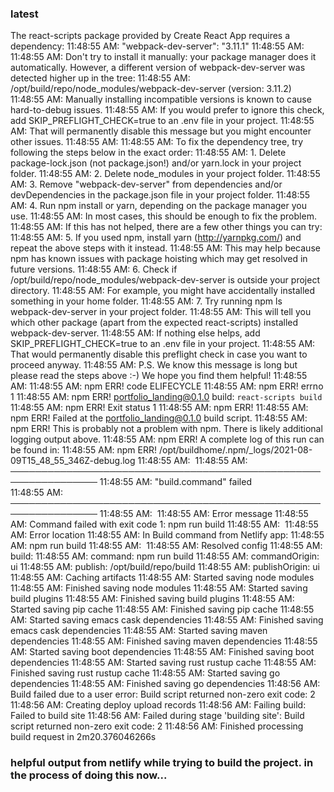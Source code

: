 ### latest
The react-scripts package provided by Create React App requires a dependency:
11:48:55 AM:   "webpack-dev-server": "3.11.1"
11:48:55 AM: 
11:48:55 AM: Don't try to install it manually: your package manager does it automatically.
However, a different version of webpack-dev-server was detected higher up in the tree:
11:48:55 AM:   /opt/build/repo/node_modules/webpack-dev-server (version: 3.11.2)
11:48:55 AM: Manually installing incompatible versions is known to cause hard-to-debug issues.
11:48:55 AM: If you would prefer to ignore this check, add SKIP_PREFLIGHT_CHECK=true to an .env file in your project.
11:48:55 AM: That will permanently disable this message but you might encounter other issues.
11:48:55 AM: 
11:48:55 AM: To fix the dependency tree, try following the steps below in the exact order:
11:48:55 AM:   1. Delete package-lock.json (not package.json!) and/or yarn.lock in your project folder.
11:48:55 AM:   2. Delete node_modules in your project folder.
11:48:55 AM:   3. Remove "webpack-dev-server" from dependencies and/or devDependencies in the package.json file in your project folder.
11:48:55 AM:   4. Run npm install or yarn, depending on the package manager you use.
11:48:55 AM: In most cases, this should be enough to fix the problem.
11:48:55 AM: If this has not helped, there are a few other things you can try:
11:48:55 AM:   5. If you used npm, install yarn (http://yarnpkg.com/) and repeat the above steps with it instead.
11:48:55 AM:      This may help because npm has known issues with package hoisting which may get resolved in future versions.
11:48:55 AM:   6. Check if /opt/build/repo/node_modules/webpack-dev-server is outside your project directory.
11:48:55 AM:      For example, you might have accidentally installed something in your home folder.
11:48:55 AM:   7. Try running npm ls webpack-dev-server in your project folder.
11:48:55 AM:      This will tell you which other package (apart from the expected react-scripts) installed webpack-dev-server.
11:48:55 AM: If nothing else helps, add SKIP_PREFLIGHT_CHECK=true to an .env file in your project.
11:48:55 AM: That would permanently disable this preflight check in case you want to proceed anyway.
11:48:55 AM: P.S. We know this message is long but please read the steps above :-) We hope you find them helpful!
11:48:55 AM: 
11:48:55 AM: npm ERR! code ELIFECYCLE
11:48:55 AM: npm ERR! errno 1
11:48:55 AM: npm ERR! portfolio_landing@0.1.0 build: `react-scripts build`
11:48:55 AM: npm ERR! Exit status 1
11:48:55 AM: npm ERR!
11:48:55 AM: npm ERR! Failed at the portfolio_landing@0.1.0 build script.
11:48:55 AM: npm ERR! This is probably not a problem with npm. There is likely additional logging output above.
11:48:55 AM: npm ERR! A complete log of this run can be found in:
11:48:55 AM: npm ERR!     /opt/buildhome/.npm/_logs/2021-08-09T15_48_55_346Z-debug.log
11:48:55 AM: ​
11:48:55 AM: ────────────────────────────────────────────────────────────────
11:48:55 AM:   "build.command" failed                                        
11:48:55 AM: ────────────────────────────────────────────────────────────────
11:48:55 AM: ​
11:48:55 AM:   Error message
11:48:55 AM:   Command failed with exit code 1: npm run build
11:48:55 AM: ​
11:48:55 AM:   Error location
11:48:55 AM:   In Build command from Netlify app:
11:48:55 AM:   npm run build
11:48:55 AM: ​
11:48:55 AM:   Resolved config
11:48:55 AM:   build:
11:48:55 AM:     command: npm run build
11:48:55 AM:     commandOrigin: ui
11:48:55 AM:     publish: /opt/build/repo/build
11:48:55 AM:     publishOrigin: ui
11:48:55 AM: Caching artifacts
11:48:55 AM: Started saving node modules
11:48:55 AM: Finished saving node modules
11:48:55 AM: Started saving build plugins
11:48:55 AM: Finished saving build plugins
11:48:55 AM: Started saving pip cache
11:48:55 AM: Finished saving pip cache
11:48:55 AM: Started saving emacs cask dependencies
11:48:55 AM: Finished saving emacs cask dependencies
11:48:55 AM: Started saving maven dependencies
11:48:55 AM: Finished saving maven dependencies
11:48:55 AM: Started saving boot dependencies
11:48:55 AM: Finished saving boot dependencies
11:48:55 AM: Started saving rust rustup cache
11:48:55 AM: Finished saving rust rustup cache
11:48:55 AM: Started saving go dependencies
11:48:55 AM: Finished saving go dependencies
11:48:56 AM: Build failed due to a user error: Build script returned non-zero exit code: 2
11:48:56 AM: Creating deploy upload records
11:48:56 AM: Failing build: Failed to build site
11:48:56 AM: Failed during stage 'building site': Build script returned non-zero exit code: 2
11:48:56 AM: Finished processing build request in 2m20.376046266s
### helpful output from netlify while trying to build the project. in the process of doing this now...